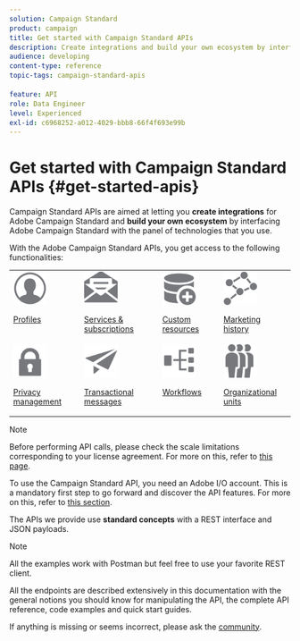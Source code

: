 ```yaml
---
solution: Campaign Standard
product: campaign
title: Get started with Campaign Standard APIs
description: Create integrations and build your own ecosystem by interfacing Campaign with a panel of technologies.
audience: developing
content-type: reference
topic-tags: campaign-standard-apis

feature: API
role: Data Engineer
level: Experienced
exl-id: c6968252-a012-4029-bbb8-66f4f693e99b
---
```

# Get started with Campaign Standard APIs {#get-started-apis}

Campaign Standard APIs are aimed at letting you **create integrations** for Adobe Campaign Standard and **build your own ecosystem** by interfacing Adobe Campaign Standard with the panel of technologies that you use.

With the Adobe Campaign Standard APIs, you get access to the following functionalities:

<table><tr>
 <td valign="top"><a href="../../api/using/retrieving-profiles.md"><img width="60px" alt="conditions" src="assets/icon_profile.svg"/></a><p><a href="../../api/using/retrieving-profiles.md">Profiles</a></p></td>
<td valign="top"><a href="../../api/using/creating-a-service.md"><img width="60px" alt="conditions" src="assets/icon_services.svg"/></a><p><a href="../../api/using/creating-a-service.md">Services & subscriptions</a></p></td>
<td valign="top"><a href="../../api/using/interacting-with-custom-resources.md"><img width="60px" alt="conditions" src="assets/icon_customresources.svg"/></a><p><a href="../../api/using/interacting-with-custom-resources.md">Custom resources</a></p></td>
<td valign="top"><a href="../../api/using/interacting-with-marketing-history.md"><img width="60px" alt="conditions" src="assets/icon_marketinghistory.svg"/></a><p><a href="../../api/using/interacting-with-marketing-history.md">Marketing history</a></p></td>
</tr>
<tr>
<td valign="top"><a href="../../api/using/creating-a-privacy-request.md"><img width="60px" alt="conditions" src="assets/icon_privacy.svg"/></a><p><a href="../../api/using/creating-a-privacy-request.md">Privacy management</a></p></td>
<td valign="top"><a href="../../api/using/managing-transactional-messages.md"><img width="60px" alt="conditions" src="assets/icon_transactionalmessage.svg"/></a><p><a href="../../api/using/managing-transactional-messages.md">Transactional messages</a></p></td>
<td valign="top"><a href="../../api/using/controlling-a-workflow.md"><img width="60px" alt="conditions" src="assets/icon_workflows.svg"/></a><p><a href="../../api/using/controlling-a-workflow.md">Workflows</a></p></td>
<td valign="top"><a href="../../api/using/retrieving-an-organizational-unit.md"><img width="60px" alt="conditions" src="assets/icon_units.svg"/></a><p><a href="../../api/using/retrieving-an-organizational-unit.md">Organizational units</a></p></td>
</tr></table>

>[!NOTE]
>
>Before performing API calls, please check the scale limitations corresponding to your license agreement. For more on this, refer to [this page](https://helpx.adobe.com/legal/product-descriptions/campaign-standard.html#ITInfrastructureResourcesbyActiveProfilesTiers).

To use the Campaign Standard API, you need an Adobe I/O account. This is a mandatory first step to go forward and discover the API features. 
For more on this, refer to [this section](../../api/using/setting-up-api-access.md).

The APIs we provide use **standard concepts** with a REST interface and JSON payloads.

>[!NOTE]
>
>All the examples work with Postman but feel free to use your favorite REST client.

All the endpoints are described extensively in this documentation with the general notions you should know for manipulating the API, the complete API reference, code examples and quick start guides.

If anything is missing or seems incorrect, please ask the [community](https://experienceleaguecommunities.adobe.com/t5/adobe-campaign-standard/ct-p/adobe-campaign-standard-community).
